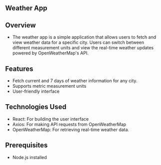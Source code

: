 ## Weather App ##

## Overview ##
- The weather app is a simple application that allows users to fetch and view weather data for a specific city. Users can switch between different measurement units and view the real-time weather updates powered by OpenWeatherMap's API. 

## Features ## 
- Fetch current and 7 days of weather information for any city.
- Supports metric measurement units
- User-friendly interface

## Technologies Used ##
- React: For building the user interface
- Axios: For making API requests from OpenWeatherMap
- OpenWeatherMap: For retrieving real-time weather data.

## Prerequisites ##
- Node.js installed 